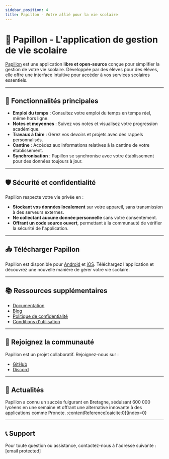 ```yaml
---
sidebar_position: 4
title: Papillon - Votre allié pour la vie scolaire
---
```


# 🦋 Papillon - L'application de gestion de vie scolaire

[Papillon](https://papillon.bzh/) est une application **libre et open-source** conçue pour simplifier la gestion de votre vie scolaire. Développée par des élèves pour des élèves, elle offre une interface intuitive pour accéder à vos services scolaires essentiels.

---

## 🎯 **Fonctionnalités principales**
- **Emploi du temps** : Consultez votre emploi du temps en temps réel, même hors ligne.
- **Notes et moyennes** : Suivez vos notes et visualisez votre progression académique.
- **Travaux à faire** : Gérez vos devoirs et projets avec des rappels personnalisés.
- **Cantine** : Accédez aux informations relatives à la cantine de votre établissement.
- **Synchronisation** : Papillon se synchronise avec votre établissement pour des données toujours à jour.

---

## 🛡️ **Sécurité et confidentialité**
Papillon respecte votre vie privée en :
- **Stockant vos données localement** sur votre appareil, sans transmission à des serveurs externes.
- **Ne collectant aucune donnée personnelle** sans votre consentement.
- **Offrant un code source ouvert**, permettant à la communauté de vérifier la sécurité de l'application.

---

## 📥 **Télécharger Papillon**
Papillon est disponible pour [Android](https://papillon.bzh/) et [iOS](https://papillon.bzh/). Téléchargez l'application et découvrez une nouvelle manière de gérer votre vie scolaire.

---

## 📚 **Ressources supplémentaires**
- [Documentation](https://docs.papillon.bzh/)
- [Blog](https://blog.papillon.bzh/)
- [Politique de confidentialité](https://docs.papillon.bzh/)
- [Conditions d'utilisation](https://docs.papillon.bzh/)

---

## 🤝 **Rejoignez la communauté**
Papillon est un projet collaboratif. Rejoignez-nous sur :
- [GitHub](https://github.com/PapillonApp/papillon)
- [Discord](https://discord.gg/papillon)

---

## 📰 **Actualités**
Papillon a connu un succès fulgurant en Bretagne, séduisant 600 000 lycéens en une semaine et offrant une alternative innovante à des applications comme Pronote. :contentReference[oaicite:0]{index=0}

---

## 📞 **Support**
Pour toute question ou assistance, contactez-nous à l'adresse suivante : [email protected]
